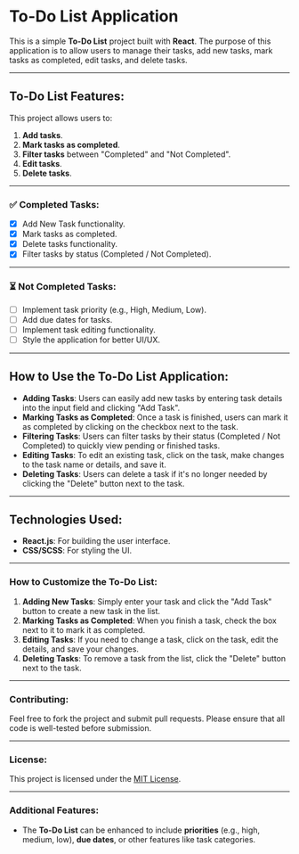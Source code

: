 # **To-Do List Application**

This is a simple **To-Do List** project built with **React**. The purpose of this application is to allow users to manage their tasks, add new tasks, mark tasks as completed, edit tasks, and delete tasks.

---

## **To-Do List Features**:

This project allows users to:

1. **Add tasks**.
2. **Mark tasks as completed**.
3. **Filter tasks** between "Completed" and "Not Completed".
4. **Edit tasks**.
5. **Delete tasks**.

---

### ✅ **Completed Tasks**:

- [x] Add New Task functionality.
- [x] Mark tasks as completed.
- [x] Delete tasks functionality.
- [x] Filter tasks by status (Completed / Not Completed).

---

### ⏳ **Not Completed Tasks**:

- [ ] Implement task priority (e.g., High, Medium, Low).
- [ ] Add due dates for tasks.
- [ ] Implement task editing functionality.
- [ ] Style the application for better UI/UX.

---

## **How to Use the To-Do List Application**:

- **Adding Tasks**: Users can easily add new tasks by entering task details into the input field and clicking "Add Task".
- **Marking Tasks as Completed**: Once a task is finished, users can mark it as completed by clicking on the checkbox next to the task.
- **Filtering Tasks**: Users can filter tasks by their status (Completed / Not Completed) to quickly view pending or finished tasks.
- **Editing Tasks**: To edit an existing task, click on the task, make changes to the task name or details, and save it.
- **Deleting Tasks**: Users can delete a task if it's no longer needed by clicking the "Delete" button next to the task.

---

## **Technologies Used**:

- **React.js**: For building the user interface.
- **CSS/SCSS**: For styling the UI.

---

### **How to Customize the To-Do List**:

1. **Adding New Tasks**: Simply enter your task and click the "Add Task" button to create a new task in the list.
2. **Marking Tasks as Completed**: When you finish a task, check the box next to it to mark it as completed.
3. **Editing Tasks**: If you need to change a task, click on the task, edit the details, and save your changes.
4. **Deleting Tasks**: To remove a task from the list, click the "Delete" button next to the task.

---

### **Contributing**:

Feel free to fork the project and submit pull requests. Please ensure that all code is well-tested before submission.

---

### **License**:

This project is licensed under the [MIT License](LICENSE).

---

### **Additional Features**:

- The **To-Do List** can be enhanced to include **priorities** (e.g., high, medium, low), **due dates**, or other features like task categories.

